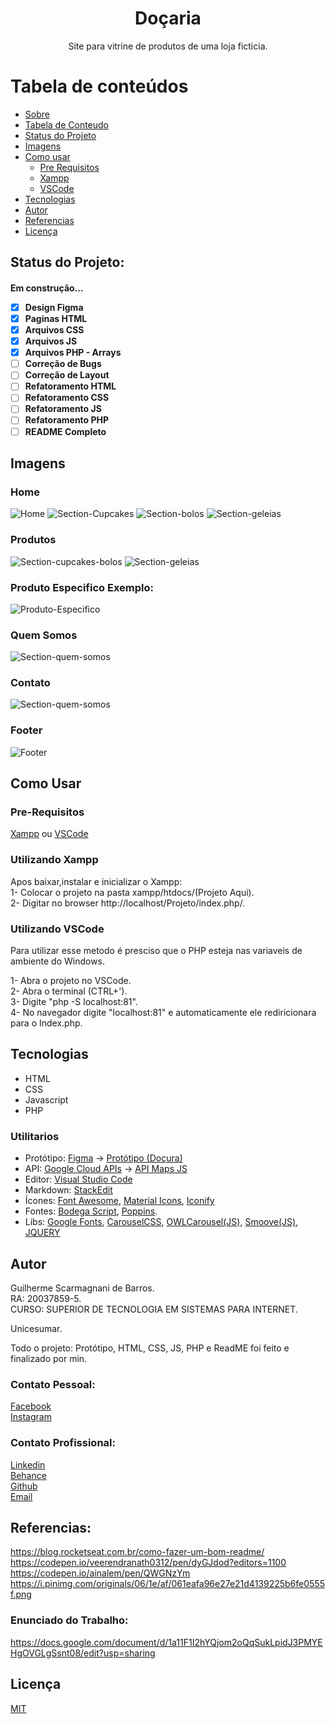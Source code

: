 <h1 align="center"> Doçaria </h1>

<p align="center">Site para vitrine de produtos de uma loja ficticia.</p>  

Tabela de conteúdos
=================
<!--ts-->
   * [Sobre](#sobre)
   * [Tabela de Conteudo](#tabela-de-conteudo)
   * [Status do Projeto](#status-do-projeto)
   * [Imagens](#imagens)
   * [Como usar](#como-usar)
      * [Pre Requisitos](#pre-requisitos)
      * [Xampp](#Utilizando-Xampp)
      * [VSCode](#utilizando-vscode)
   * [Tecnologias](#tecnologias)
   * [Autor](#autor)
   * [Referencias](#referencias)
   * [Licença](#licença)
<!--te-->  

## Status do Projeto:
<h4> 
    Em construção...
 
- [x] Design Figma
- [x] Paginas HTML
- [x] Arquivos CSS
- [x] Arquivos JS
- [x] Arquivos PHP - Arrays
- [ ] Correção de Bugs
- [ ] Correção de Layout
- [ ] Refatoramento HTML
- [ ] Refatoramento CSS
- [ ] Refatoramento JS
- [ ] Refatoramento PHP
- [ ] README Completo

</h4>

## Imagens 
### Home 

<img alt="Home" title="#Home" src="https://i.imgur.com/7BVnFSb.png" />
<img alt="Section-Cupcakes" title="#Cupcakes" src="https://i.imgur.com/G7l1qNQ.png" />
<img alt="Section-bolos" title="#Bolos" src="https://i.imgur.com/urCDDky.png" />
<img alt="Section-geleias" title="#Geleias" src="https://i.imgur.com/GcEyxow.png" />  


### Produtos

<img alt="Section-cupcakes-bolos" title="#CupcakesEbolos" src="https://i.imgur.com/hnjDZQe.png" />
<img alt="Section-geleias" title="#Geleias" src="https://i.imgur.com/KfbfacJ.png" />  

### Produto Especifico Exemplo:
<img alt="Produto-Especifico" title="#Produto-Example" src="https://i.imgur.com/jefp2nT.png" />  


### Quem Somos
<img alt="Section-quem-somos" title="#QuemSomos" src="https://i.imgur.com/WeXTqJc.png" />

### Contato
<img alt="Section-quem-somos" title="#QuemSomos" src="https://i.imgur.com/uAf8h6J.png" />


### Footer
<img alt="Footer" title="#footer" src="https://i.imgur.com/LuCUB6f.png?1" />  


## Como Usar

### Pre-Requisitos

[Xampp](https://www.apachefriends.org/pt_br/download.html) ou [VSCode](https://code.visualstudio.com/)


### Utilizando Xampp 

Apos baixar,instalar e inicializar o Xampp:  
1- Colocar o projeto na pasta xampp/htdocs/(Projeto Aqui).  
2- Digitar no browser http://localhost/Projeto/index.php/.

### Utilizando VSCode

Para utilizar esse metodo é presciso que o PHP esteja nas variaveis de ambiente do Windows.

1- Abra o projeto no VSCode.  
2- Abra o terminal (CTRL+').  
3- Digite "php -S localhost:81".  
4- No navegador digite "localhost:81" e automaticamente ele rediricionara para o Index.php.  


## Tecnologias
- HTML
- CSS
- Javascript
- PHP

### Utilitarios 

- Protótipo: [Figma](https://www.figma.com/) → [Protótipo (Doçura)](https://www.figma.com/file/n6kZSO4krcFkQAgb3YSZww/Untitled?node-id=0%3A1)
- API: [Google Cloud APIs](https://cloud.google.com/apis?hl=en) → [API Maps JS](https://developers.google.com/maps/documentation/javascript/overview?hl=pt-br)
- Editor: [Visual Studio Code](https://code.visualstudio.com/)
- Markdown: [StackEdit](https://stackedit.io/)
- Ícones: [Font Awesome](https://fontawesome.com/icons), [Material Icons](https://fonts.google.com/icons), [Iconify](https://iconify.design/)
- Fontes: [Bodega Script](https://br.maisfontes.com/bodega-script), [Poppins](https://fonts.google.com/specimen/Poppins).
- Libs: [Google Fonts](https://fonts.google.com/), [CarouselCSS](https://owlcarousel2.github.io/OwlCarousel2/), [OWLCarousel(JS)](https://owlcarousel2.github.io/OwlCarousel2/), [Smoove(JS)](https://smoove.js.org/), [JQUERY](https://jquery.com/)

## Autor
Guilherme Scarmagnani de Barros.  
RA: 20037859-5.      
CURSO: SUPERIOR DE TECNOLOGIA EM SISTEMAS PARA INTERNET.  
  
Unicesumar.

Todo o projeto: Protótipo, HTML, CSS, JS, PHP e ReadME foi feito e finalizado por min.  

### Contato Pessoal:
[Facebook](https://www.facebook.com/guilherme.s.barros.3/)  
[Instagram](https://www.instagram.com/guilherme.dgrego/)  

### Contato Profissional:
[Linkedin](https://www.linkedin.com/in/guilhermesb/)  
[Behance](https://www.behance.net/guilhermescarmagnani)  
[Github](https://github.com/guilhermeSDB)  
[Email](Guilhermescarmagnani@outlook.com)  


## Referencias:  
https://blog.rocketseat.com.br/como-fazer-um-bom-readme/         
https://codepen.io/veerendranath0312/pen/dyGJdod?editors=1100  
https://codepen.io/ainalem/pen/QWGNzYm  
https://i.pinimg.com/originals/06/1e/af/061eafa96e27e21d4139225b6fe0555f.png  

### Enunciado do Trabalho:
https://docs.google.com/document/d/1a11F1I2hYQjom2oQqSukLpidJ3PMYEHgOVGLgSsnt08/edit?usp=sharing    

## Licença
[MIT](https://github.com/guilhermeSDB/MAPA-Faculdade/blob/master/LICENSE)
